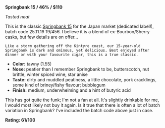 **Springbank 15 / 46% / $110**

*Tasted neat*

This is the classic [Springbank 15](http://springbank.scot/whisky/springbank/15-years/) for the Japan market (dedicated label!), batch code 25.11.19 19/456.  I believe it is a blend of ex-Bourbon/Sherry casks, but few details are on offer...

    Like a storm gathering off the Kintyre coast, our 15-year-old Springbank is dark and ominous, yet delicious. Best enjoyed after dinner or with your favourite cigar, this is a true classic.

* **Color:** tawny (1.55)
* **Nose:** peatier than I remember Springbank to be, butterscotch, nut brittle, winter spiced wine, star anise   
* **Taste:** dirty and muddled peatiness, a little chocolate, pork cracklings, some kind of briney/fishy flavour; bubblegum 
* **Finish:** medium, underwhelming and a hint of butyric acid

This has got quite the funk; I'm not a fan at all.  It's slightly drinkable for me, I would most likely not buy it again.  Is it true that there is often a lot of batch variation in Springbank?  I've included the batch code above just in case.  

**Rating: 61/100**